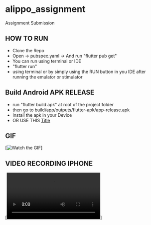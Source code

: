 # alippo_assignment

Assignment Submission

## HOW TO RUN

- Clone the Repo
- Open -> pubspec.yaml -> And run "flutter pub get"
- You can run using terminal or IDE 
- "flutter run"
- using terminal or by simply using the RUN button in you IDE after running the emulator or stimulator


## Build Android APK RELEASE

- run "flutter build apk" at root of the project folder
- then go to build/app/outputs/flutter-apk/app-release.apk
- Install the apk in your Device
- OR USE THIS [Title](<Android Install APK.apk>)

## GIF

[![Watch the GIF](recording1.gif)]

## VIDEO RECORDING IPHONE


[![Watch the video](recording1.mov)]
